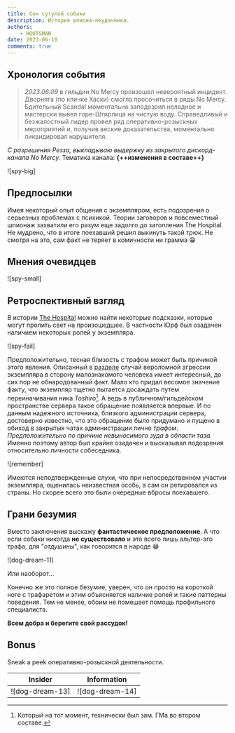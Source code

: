 ```yaml
---
title: Сон сутулой собаки
description: История шпиона-неудачника.
authors:
    - HOOTSMAN
date: 2023-06-10
comments: true
---
```

## Хронология события

> _2023.06.09_ в гильдии No Mercy произошел невероятный инцидент.
> Дворняга (по кличке Хаски) смогла просочиться в ряды No Mercy.
> Бдительный Scandal моментально заподозрил неладное и мастерски вывел горе-Штирлица на чистую воду.
> Справедливый и безжалостный лидер провел ряд оперативно-розыскных мероприятий и, получив веские доказательства, моментально ликвидировал нарушителя.

_С разрешения Резза, выкладываю выдержку из закрытого дискорд-канала No Mercy._
Тематика канала: **{++изменения в составе++}**

<!-- more -->
![spy-big]

## Предпосылки

Имея некоторый опыт общения с экземпляром, есть подозрения о серьезных проблемах с психикой.
Теории заговоров и повсеместный шпионаж захватили его разум еще задолго до затопления The Hospital.
Не мудрено, что в итоге поехавший решил выкинуть такой трюк.
Не смотря на это, сам факт не теряет в комичности ни грамма :grin:

## Мнения очевидцев

![spy-small]

## Ретроспективный взгляд

В истории [The Hospital](th-retirement.md) можно найти некоторые подсказки, которые могут пролить свет на произошедшее.
В частности Юрф был озадачен наличием некоторых ролей у экземпляра.

![spy-fail]

Предположительно, тесная близость с трафом может быть причиной этого явления.
Описанный в [разделе](th-retirement.md#ps) случай вероломной агрессии экземпляра в сторону малознакомого человека имеет интересный, до сих пор не обнародованный факт.
Мало кто придал весомое значение факту, что экземпляр тщетно пытается досаждать путем переиначивания ника _Toshiro_[^zam].
А ведь в публичном/гильдейском пространстве сервера такое обращение появляется впервые.
И по данным надежного источника, близкого администрации сервера, достоверно известно, что это обращение было придумано и пущено в обиход в закрытых чатах администрации лично _трафом_.
_Предположительно по причине невыносимого зуда в области таза._
Именно поэтому автор был крайне озадачен и высказывал подозрения относительно личности собеседника.

[^zam]: Который на тот момент, технически был зам. ГМа во втором составе.

![remember]

Имеются неподтвержденные слухи, что при непосредственном участии экземпляра, ощенилась неизвестная особь, а сам он ретировался из страны.
Но скорее всего это были очередные вбросы поехавшего.

## Грани безумия

Вместо заключения выскажу **фантастическое предположение**.
А что если собаки никогда **не существовало** и это всего лишь альтер-эго трафа, для "_отдушины_", как говорится в народе :grin:

![dog-dream-11]

Или наоборот...

Конечно же это полное безумие, уверен, что он просто на короткой ноге с трафаретом и этим объясняется наличие ролей и такие паттерны поведения.
Тем не менее, обоим не помешает помощь профильного специалиста.

**Всем добра и берегите свой рассудок!**

## Bonus

Sneak a peek оперативно-розыскной деятельности.

| Insider         | Information     |
| --------------- | --------------- |
| ![dog-dream-13] | ![dog-dream-14] |
